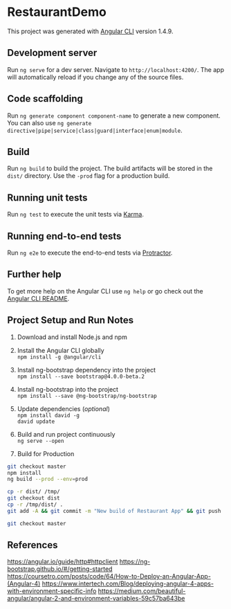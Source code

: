 # RestaurantDemo

This project was generated with [Angular CLI](https://github.com/angular/angular-cli) version 1.4.9.

## Development server

Run `ng serve` for a dev server. Navigate to `http://localhost:4200/`. The app will automatically reload if you change any of the source files.

## Code scaffolding

Run `ng generate component component-name` to generate a new component. You can also use `ng generate directive|pipe|service|class|guard|interface|enum|module`.

## Build

Run `ng build` to build the project. The build artifacts will be stored in the `dist/` directory. Use the `-prod` flag for a production build.

## Running unit tests

Run `ng test` to execute the unit tests via [Karma](https://karma-runner.github.io).

## Running end-to-end tests

Run `ng e2e` to execute the end-to-end tests via [Protractor](http://www.protractortest.org/).

## Further help

To get more help on the Angular CLI use `ng help` or go check out the [Angular CLI README](https://github.com/angular/angular-cli/blob/master/README.md).

## Project Setup and Run Notes

1. Download and install Node.js and npm  

2. Install the Angular CLI globally  
`npm install -g @angular/cli`

3. Install ng-bootstrap dependency into the project  
`npm install --save bootstrap@4.0.0-beta.2`

4. Install ng-bootstrap into the project  
`npm install --save @ng-bootstrap/ng-bootstrap`

5. Update dependencies (_optional_)  
`npm install david -g`  
`david update`

6. Build and run project continuously  
`ng serve --open`

7. Build for Production   

```bash
git checkout master
npm install
ng build --prod --env=prod

cp -r dist/ /tmp/
git checkout dist
cp -r /tmp/dist/ .
git add -A && git commit -m "New build of Restaurant App" && git push

git checkout master
```

## References

https://angular.io/guide/http#httpclient
https://ng-bootstrap.github.io/#/getting-started
https://coursetro.com/posts/code/64/How-to-Deploy-an-Angular-App-(Angular-4)
https://www.intertech.com/Blog/deploying-angular-4-apps-with-environment-specific-info
https://medium.com/beautiful-angular/angular-2-and-environment-variables-59c57ba643be
